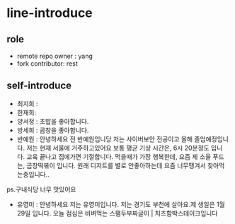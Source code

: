 # line-introduce

## role
- remote repo owner : yang
- fork contributor: rest

## self-introduce
- 최지희 :
- 한재희:
- 양서정 : 초밥을  좋아합니다.
- 방세희 : 곱창을 좋아합니다.
- 반예원 : 
안녕하세요 전 반예원입니당
저는 사이버보안 전공이고 올해 졸업예정입니다.
저는 현재 서울에 거주하고있어요
보통 평균 기상 시간은, 6시 20분정도 입니다. 
교육 끝나고 집에가면 기절합니다.
먹을때가 가장 행복한데, 요즘 제 소울 푸드는, 곱창떡볶이 입니다.
원래 디저트를 별로 안좋아하는데 요즘 너무땡겨서 찾아먹는중입니다..

ps.구내식당 너무 맛있어요
- 유영미 : 안녕하세요 저는 유영미입니다. 저는 경기도 부천에 살아요.제 생일은 1월 29일 입니다. 오늘 점심은 비벼먹는 스팸두부짜글이 | 치즈함박스테이크입니다

